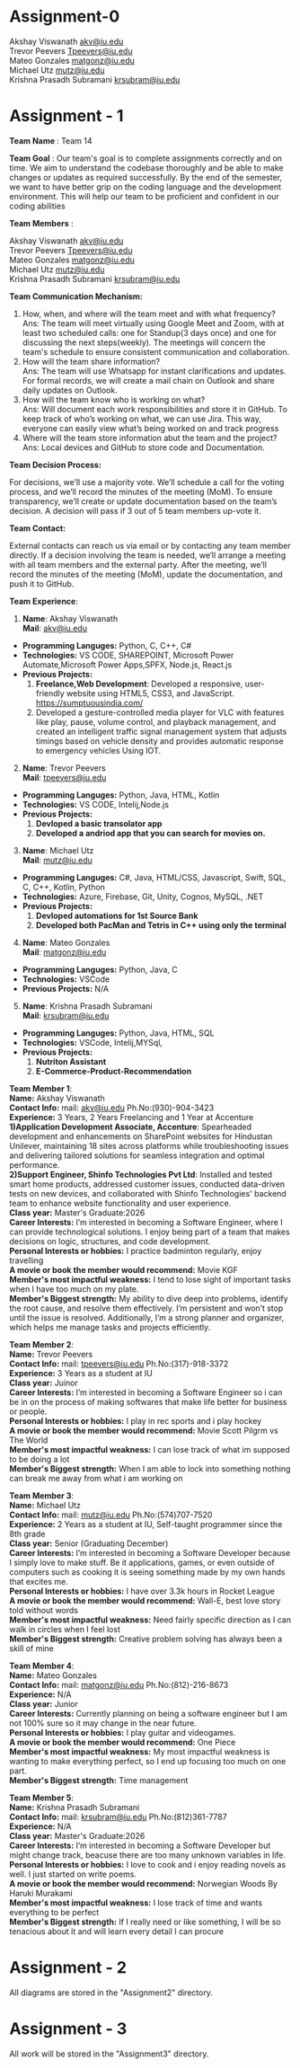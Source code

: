 # Assignment-0
Akshay Viswanath akv@iu.edu <br>
Trevor Peevers Tpeevers@iu.edu <br>
Mateo Gonzales matgonz@iu.edu <br>
Michael Utz mutz@iu.edu <br>
Krishna Prasadh Subramani krsubram@iu.edu <br>

# Assignment - 1
<b>Team Name </b>: Team 14<br>

<b>Team Goal</b> : Our team's goal is to complete assignments correctly and on time. We aim to understand the codebase thoroughly and be able to make changes or updates as required successfully. By the end of the semester, we want to have better grip on the coding language and the development environment. This will help our team to be proficient and confident in our coding abilities<br>

<b>Team Members</b> : <br>

Akshay Viswanath akv@iu.edu <br>
Trevor Peevers   Tpeevers@iu.edu <br>
Mateo Gonzales   matgonz@iu.edu <br>
Michael Utz      mutz@iu.edu <br>
Krishna Prasadh Subramani krsubram@iu.edu <br>


<b>Team Communication Mechanism:</b><br>
1. How, when, and where will the team meet and with what frequency?<br>
Ans: The team will meet virtually using Google Meet and Zoom, with at least two scheduled calls: one for Standup(3 days once) and one for discussing the next steps(weekly). The meetings will concern the team's schedule to ensure consistent communication and collaboration.</td><br>
2. How will the team share information?</td><br>
Ans: The team will use Whatsapp for instant clarifications and updates. For formal records, we will create a mail chain on Outlook and share daily updates on Outlook.<br>
3. How will the team know who is working on what?</td><br>
Ans: Will document each work responsibilities and store it in GitHub. To keep track of who’s working on what, we can use Jira. This way, everyone can easily view what’s being worked on and track progress<br>
4. Where will the team store information abut the team and the project?</td><br>
Ans: Local devices and GitHub to store code and Documentation.<br>

<b>Team Decision Process:</b><br>

For decisions, we’ll use a majority vote. We’ll schedule a call for the voting process, and we’ll record the minutes of the meeting (MoM). To ensure transparency, we’ll create or update documentation based on the team’s decision. A decision will pass if  3 out of 5 team members up-vote it.<br>

<b>Team Contact:</b><br>

External contacts can reach us via email or by contacting any team member directly. If a decision involving the team is needed, we’ll arrange a meeting with all team members and the external party. After the meeting, we’ll record the minutes of the meeting (MoM), update the documentation, and push it to GitHub.<br>

<b>Team Experience</b>:<br>

1. <b>Name</b>: Akshay Viswanath<br>
<b>Mail</b>: akv@iu.edu
* <b>Programming Languges:</b> Python, C, C++, C#<br>
* <b>Technologies:</b> VS CODE, SHAREPOINT, Microsoft Power Automate,Microsoft Power Apps,SPFX, Node.js, React.js<br>
* <b>Previous Projects:</b> <br>
    1. <b>Freelance,Web Development</b>: Developed a responsive, user-friendly website using HTML5, CSS3, and JavaScript. https://sumptuousindia.com/ </td><br>
    2. Developed a gesture-controlled media player for VLC with features like play, pause, volume control, and playback management, and created an intelligent traffic signal management system that adjusts timings based on vehicle density and provides automatic response to emergency vehicles Using IOT.<br>
2. <b>Name</b>: Trevor Peevers <br>
<b>Mail</b>: tpeevers@iu.edu
* <b>Programming Languges:</b> Python, Java, HTML, Kotlin<br>
* <b>Technologies:</b> VS CODE, Intelij,Node.js<br>
* <b>Previous Projects:</b> <br>
    1. <b> Devloped a basic transolator app </b>
    2. <b> Developed a andriod app that you can search for movies on.</b></br>
3. <b>Name</b>: Michael Utz <br>
<b>Mail</b>: mutz@iu.edu
* <b>Programming Languges:</b> C#, Java, HTML/CSS, Javascript, Swift, SQL, C, C++, Kotlin, Python<br>
* <b>Technologies:</b> Azure, Firebase, Git, Unity, Cognos, MySQL, .NET<br>
* <b>Previous Projects:</b> <br>
    1. <b> Devloped automations for 1st Source Bank </b>
    2. <b> Developed both PacMan and Tetris in C++ using only the terminal </b></br>
4. <b>Name</b>: Mateo Gonzales <br>
<b>Mail</b>: matgonz@iu.edu
* <b>Programming Languges:</b> Python, Java, C<br>
* <b>Technologies:</b> VSCode <br>
* <b>Previous Projects:</b> N/A <br>

5. <b>Name</b>: Krishna Prasadh Subramani <br>
<b>Mail</b>: krsubram@iu.edu
* <b>Programming Languges:</b> Python, Java, HTML, SQL<br>
* <b>Technologies:</b> VSCode, Intelij,MYSql, <br>
* <b>Previous Projects:</b> <br>
    1. <b> Nutriton Assistant </b>
    2. <b> E-Commerce-Product-Recommendation </b></br>

<b>Team Member 1</b>:<br>
<b>Name:</b> Akshay Viswanath<br>
<b>Contact Info:</b> mail: akv@iu.edu Ph.No:(930)-904-3423<br> 
<b>Experience:</b> 3 Years, 2 Years Freelancing and 1 Year at Accenture<br>
<b>1)Application Development Associate, Accenture</b>: Spearheaded development and enhancements on SharePoint websites for Hindustan Unilever, maintaining 18 sites across platforms while troubleshooting issues and delivering tailored solutions for seamless integration and optimal performance.<br>
<b>2)Support Engineer, Shinfo Technologies Pvt Ltd</b>: Installed and tested smart home products, addressed customer issues, conducted data-driven tests on new devices, and collaborated with Shinfo Technologies' backend team to enhance website functionality and user experience. <br>
<b>Class year:</b> Master's Graduate:2026<br>
<b>Career Interests:</b> I’m interested in becoming a Software Engineer, where I can provide technological solutions. I enjoy being part of a team that makes decisions on logic, structures, and code development.<br>
<b>Personal Interests or hobbies:</b> I practice badminton regularly, enjoy travelling<br>
<b>A movie or book the member would recommend:</b> Movie KGF<br>
<b>Member's most impactful weakness:</b> I tend to lose sight of important tasks when I have too much on my plate.<br>
<b>Member's Biggest strength:</b> My ability to dive deep into problems, identify the root cause, and resolve them effectively. I’m persistent and won’t stop until the issue is resolved. Additionally, I’m a strong planner and organizer, which helps me manage tasks and projects efficiently.<br>

<b>Team Member 2</b>:<br>
<b>Name:</b> Trevor Peevers<br>
<b>Contact Info:</b> mail: tpeevers@iu.edu Ph.No:(317)-918-3372<br> 
<b>Experience:</b> 3 Years as a student at IU<br>
<b>Class year:</b> Juinor<br>
<b>Career Interests:</b> I’m interested in becoming a Software Engineer so i can be in on the process of making softwares that make life better for business or people.<br>
<b>Personal Interests or hobbies:</b> I play in rec sports and i play hockey<br>
<b>A movie or book the member would recommend:</b> Movie Scott Pilgrm vs The World<br>
<b>Member's most impactful weakness:</b> I can lose track of what im supposed to be doing a lot<br>
<b>Member's Biggest strength:</b> When I am able to lock into something nothing can break me away from what i am working on<br>

<b>Team Member 3</b>:<br>
<b>Name:</b> Michael Utz<br>
<b>Contact Info:</b> mail: mutz@iu.edu Ph.No:(574)707-7520<br> 
<b>Experience:</b> 2 Years as a student at IU, Self-taught programmer since the 8th grade<br>
<b>Class year:</b> Senior (Graduating December)<br>
<b>Career Interests:</b> I’m interested in becoming a Software Developer because I simply love to make stuff. Be it applications, games, or even outside of computers such as cooking it is seeing something made by my own hands that excites me.<br>
<b>Personal Interests or hobbies:</b> I have over 3.3k hours in Rocket League<br>
<b>A movie or book the member would recommend:</b> Wall-E, best love story told without words<br>
<b>Member's most impactful weakness:</b> Need fairly specific direction as I can walk in circles when I feel lost<br>
<b>Member's Biggest strength:</b> Creative problem solving has always been a skill of mine<br>

<b>Team Member 4</b>:<br>
<b>Name:</b> Mateo Gonzales<br>
<b>Contact Info:</b> mail: matgonz@iu.edu Ph.No:(812)-216-8673<br> 
<b>Experience:</b> N/A <br>
<b>Class year:</b> Junior <br>
<b>Career Interests:</b> Currently planning on being a software engineer but I am not 100% sure so it may change in the near future.<br>
<b>Personal Interests or hobbies:</b> I play guitar and videogames. <br>
<b>A movie or book the member would recommend:</b> One Piece<br>
<b>Member's most impactful weakness:</b> My most impactful weakness is wanting to make everything perfect, so I end up focusing too much on one part. <br>
<b>Member's Biggest strength:</b> Time management<br>

<b>Team Member 5</b>:<br>
<b>Name:</b> Krishna Prasadh Subramani<br>
<b>Contact Info:</b> mail: krsubram@iu.edu Ph.No:(812)361-7787<br> 
<b>Experience:</b> N/A<br>
<b>Class year:</b> Master's Graduate:2026 <br>
<b>Career Interests:</b> I’m interested in becoming a Software Developer but might change track, beacuse there are too many unknown variables in life.<br>
<b>Personal Interests or hobbies:</b> I love to cook and i enjoy reading novels as well. I just started on write poems.<br>
<b>A movie or book the member would recommend:</b> Norwegian Woods By Haruki Murakami <br>
<b>Member's most impactful weakness:</b> I lose track of time and wants everything to be perfect<br>
<b>Member's Biggest strength:</b> If I really need or like something, I will be so tenacious about it and will learn every detail I can procure <br>

# Assignment - 2
All diagrams are stored in the "Assignment2" directory.

# Assignment - 3
All work will be stored in the "Assignment3" directory.
